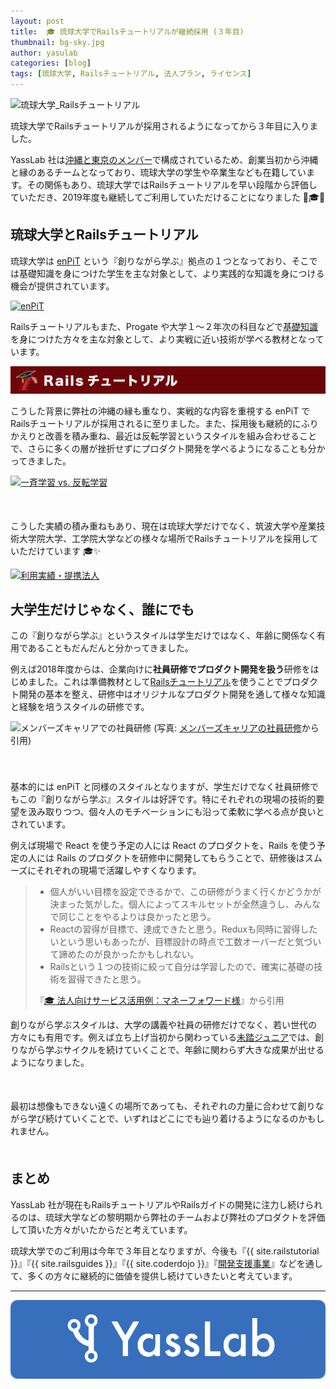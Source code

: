 ```yaml
---
layout: post
title:  🎓 琉球大学でRailsチュートリアルが継続採用 (３年目)
thumbnail: bg-sky.jpg
author: yasulab
categories: [blog]
tags: [琉球大学, Railsチュートリアル, 法人プラン, ライセンス]
---
```


![琉球大学_Railsチュートリアル](https://i.gyazo.com/7406086e6e52822e792c28bfb7225f1a.png)

琉球大学でRailsチュートリアルが採用されるようになってから３年目に入りました。

YassLab 社は[沖縄と東京のメンバー](https://yasslab.jp/ja/#members)で構成されているため、創業当初から沖縄と縁のあるチームとなっており、琉球大学の学生や卒業生なども在籍しています。その関係もあり、琉球大学ではRailsチュートリアルを早い段階から評価していただき、2019年度も継続してご利用していただけることになりました 🤝🎓✨

## 琉球大学とRailsチュートリアル

琉球大学は [enPiT](http://www.enpit.jp/) という『創りながら学ぶ』拠点の１つとなっており、そこでは基礎知識を身につけた学生を主な対象として、より実践的な知識を身につける機会が提供されています。

[![enPiT](https://i.gyazo.com/71bcec22d6498d823564578062fb209f.png)](http://www.enpit.jp/)

Railsチュートリアルもまた、Progate や大学１〜２年次の科目などで[基礎知識](https://railstutorial.jp/chapters/beginning?version=5.1#sec-prerequisites)を身につけた方々を主な対象として、より実戦に近い技術が学べる教材となっています。

[![Railsチュートリアル](/img/header-railstutorial.png)](https://railstutorial.jp/)

こうした背景に弊社の沖縄の縁も重なり、実戦的な内容を重視する enPiT でRailsチュートリアルが採用されるに至りました。また、採用後も継続的にふりかえりと改善を積み重ね、最近は反転学習というスタイルを組み合わせることで、さらに多くの層が挫折せずにプロダクト開発を学べるようになることも分かってきました。

[![一斉学習 vs. 反転学習](https://i.gyazo.com/1c47e531994e2f959cf6281c8f97e501.png)](https://speakerdeck.com/yasslab/aws-award-at-fukuoka-ruby-2019?slide=12)

<div style="margin-bottom: 50px;">
  <script async class="speakerdeck-embed" data-id="6e2509dc377644c480c230ba57ff22e0" data-ratio="1.33333333333333" src="//speakerdeck.com/assets/embed.js"></script>
</div>

こうした実績の積み重ねもあり、現在は琉球大学だけでなく、筑波大学や産業技術大学院大学、工学院大学などの様々な場所でRailsチュートリアルを採用していただけています 🎓✨

[![利用実績・提携法人](https://i.gyazo.com/c854a1e335ac52c452528842edb7128e.png)](https://railstutorial.jp/#partners)


## 大学生だけじゃなく、誰にでも

この『創りながら学ぶ』というスタイルは学生だけではなく、年齢に関係なく有用であることもだんだんと分かってきました。

例えば2018年度からは、企業向けに**社員研修でプロダクト開発を扱う**研修をはじめました。これは準備教材として[Railsチュートリアル](https://railstutorial.jp/)を使うことでプロダクト開発の基本を整え、研修中はオリジナルなプロダクト開発を通して様々な知識と経験を培うスタイルの研修です。

<div class="center" style="padding-bottom: 40px;">
  <img alt="メンバーズキャリアでの社員研修" src="https://yasslab.jp/img/news/members-career-talk.jpg">
  (写真: <a href="https://yasslab.jp/ja/news/railstutorial-at-members-career">メンバーズキャリアの社員研修</a>から引用)
</div>

基本的には enPiT と同様のスタイルとなりますが、学生だけでなく社員研修でもこの『創りながら学ぶ』スタイルは好評です。特にそれぞれの現場の技術的要望を汲み取りつつ、個々人のモチベーションにも沿って柔軟に学べる点が良いとされています。

例えば現場で React を使う予定の人には React のプロダクトを、Rails を使う予定の人には Rails のプロダクトを研修中に開発してもらうことで、研修後はスムーズにそれぞれの現場で活躍しやすくなります。

> - 個人がいい目標を設定できるかで、この研修がうまく行くかどうかが決まった気がした。個人によってスキルセットが全然違うし、みんなで同じことをやるよりは良かったと思う。
> - Reactの習得が目標で、達成できたと思う。Reduxも同時に習得したいという思いもあったが、目標設計の時点で工数オーバーだと気づいて諦めたのが良かったかもしれない。
> - Railsという１つの技術に絞って自分は学習したので、確実に基礎の技術を習得できたと思う。
>
> 『[🎓 法人向けサービス活用例：マネーフォワード様](https://yasslab.jp/ja/news/learning-by-making)』から引用

創りながら学ぶスタイルは、大学の講義や社員の研修だけでなく、若い世代の方々にも有用です。例えば立ち上げ当初から関わっている[未踏ジュニア](https://jr.mitou.org/)では、創りながら学ぶサイクルを続けていくことで、年齢に関わらず大きな成果が出せるようになりました。

<div style="margin-bottom: 50px; text-align:center">
  <script async class="speakerdeck-embed" data-id="84478dc5774b42739288c8424b10177e" data-ratio="1.33333333333333" src="//speakerdeck.com/assets/embed.js"></script>
</div>

最初は想像もできない遠くの場所であっても、それぞれの力量に合わせて創りながら学び続けていくことで、いずれはどこにでも辿り着けるようになるのかもしれません。

<div style="margin-bottom: 50px; text-align:center">
  <script async class="speakerdeck-embed" data-id="ee19ff2514724ee2b345068cfd37581c" data-ratio="1.33333333333333" src="//speakerdeck.com/assets/embed.js"></script>
</div>



## まとめ

YassLab 社が現在もRailsチュートリアルやRailsガイドの開発に注力し続けられるのは、琉球大学などの黎明期から弊社のチームおよび弊社のプロダクトを評価して頂いた方々がいたからだと考えています。

琉球大学でのご利用は今年で３年目となりますが、今後も『{{ site.railstutorial }}』『{{ site.railsguides }}』『{{ site.coderdojo }}』『[開発支援事業](/ja/agile)』などを通して、多くの方々に継続的に価値を提供し続けていきたいと考えています。

-----

[![YassLab Inc.](/img/logos/800x200.png)](/)


